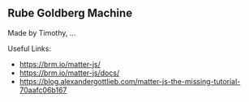 ## Rube Goldberg Machine
Made by Timothy, ...

Useful Links:
* https://brm.io/matter-js/
* https://brm.io/matter-js/docs/
* https://blog.alexandergottlieb.com/matter-js-the-missing-tutorial-70aafc06b167
